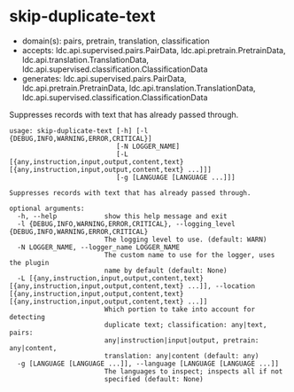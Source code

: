 # skip-duplicate-text

* domain(s): pairs, pretrain, translation, classification
* accepts: ldc.api.supervised.pairs.PairData, ldc.api.pretrain.PretrainData, ldc.api.translation.TranslationData, ldc.api.supervised.classification.ClassificationData
* generates: ldc.api.supervised.pairs.PairData, ldc.api.pretrain.PretrainData, ldc.api.translation.TranslationData, ldc.api.supervised.classification.ClassificationData

Suppresses records with text that has already passed through.

```
usage: skip-duplicate-text [-h] [-l {DEBUG,INFO,WARNING,ERROR,CRITICAL}]
                           [-N LOGGER_NAME]
                           [-L [{any,instruction,input,output,content,text} [{any,instruction,input,output,content,text} ...]]]
                           [-g [LANGUAGE [LANGUAGE ...]]]

Suppresses records with text that has already passed through.

optional arguments:
  -h, --help            show this help message and exit
  -l {DEBUG,INFO,WARNING,ERROR,CRITICAL}, --logging_level {DEBUG,INFO,WARNING,ERROR,CRITICAL}
                        The logging level to use. (default: WARN)
  -N LOGGER_NAME, --logger_name LOGGER_NAME
                        The custom name to use for the logger, uses the plugin
                        name by default (default: None)
  -L [{any,instruction,input,output,content,text} [{any,instruction,input,output,content,text} ...]], --location [{any,instruction,input,output,content,text} [{any,instruction,input,output,content,text} ...]]
                        Which portion to take into account for detecting
                        duplicate text; classification: any|text, pairs:
                        any|instruction|input|output, pretrain: any|content,
                        translation: any|content (default: any)
  -g [LANGUAGE [LANGUAGE ...]], --language [LANGUAGE [LANGUAGE ...]]
                        The languages to inspect; inspects all if not
                        specified (default: None)
```
